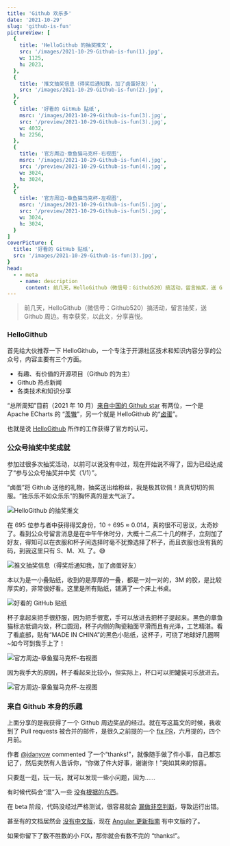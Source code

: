 ```yaml
---
title: 'Github 欢乐多'
date: '2021-10-29'
slug: 'github-is-fun'
pictureView: [
  {
    title: 'HelloGithub 的抽奖推文',
    src: '/images/2021-10-29-Github-is-fun(1).jpg',
    w: 1125,
    h: 2023,
  },
  {
    title: '推文抽奖信息（得奖后通知我，加了卤蛋好友）',
    src: '/images/2021-10-29-Github-is-fun(2).jpg',
  },
  {
    title: '好看的 GitHub 贴纸',
    msrc: '/images/2021-10-29-Github-is-fun(3).jpg',
    src: '/preview/2021-10-29-Github-is-fun(3).jpg',
    w: 4032,
    h: 2256,
  },
  {
    title: '官方周边-章鱼猫马克杯-右视图',
    msrc: '/images/2021-10-29-Github-is-fun(4).jpg',
    src: '/preview/2021-10-29-Github-is-fun(4).jpg',
    w: 3024,
    h: 3024,
  },
  {
    title: '官方周边-章鱼猫马克杯-左视图',
    msrc: '/images/2021-10-29-Github-is-fun(5).jpg',
    src: '/preview/2021-10-29-Github-is-fun(5).jpg',
    w: 3024,
    h: 3024,
  }
]
coverPicture: {
  title: '好看的 GitHub 贴纸',
  src: '/images/2021-10-29-Github-is-fun(3).jpg',
}
head:
  - - meta
    - name: description
      content: 前几天，HelloGithub（微信号：Github520）搞活动，留言抽奖，送 Github 周边。有幸获奖，以此文，分享喜悦。
---
```


> 前几天，HelloGithub（微信号：Github520）搞活动，留言抽奖，送 Github 周边。有幸获奖，以此文，分享喜悦。

### HelloGithub

首先给大伙推荐一下 HelloGithub，一个专注于开源社区技术和知识内容分享的公众号，内容主要有三个方面。

- 有趣、有价值的开源项目（Github 的为主）
- Github 热点新闻
- 各类技术和知识分享

“总所周知”目前（2021 年 10 月）[来自中国的 Github star](https://stars.github.com/profiles/?country=China) 有两位，一个是 Apache ECharts 的 “[羡辙](https://github.com/ovilia)”，另一个就是 HelloGithub 的“[卤蛋](https://github.com/521xueweihan)”。

也就是说 [HelloGithub](https://hellogithub.com/) 所作的工作获得了官方的认可。

### 公众号抽奖中奖成就

参加过很多次抽奖活动，以前可以说没有中过，现在开始说不得了，因为已经达成了“参与公众号抽奖并中奖（1/1）”。

“卤蛋”将 Github 送他的礼物，抽奖送出给粉丝，我是极其钦佩！真真切切的佩服。“独乐乐不如众乐乐”的胸怀真的是太气派了。

![HelloGithub 的抽奖推文](/images/2021-10-29-Github-is-fun(1).jpg)

在 695 位参与者中获得得奖身份，10 ÷ 695 ≈ 0.014，真的很不可思议，太奇妙了。看到公众号留言消息是在中午午休时分，大概十二点二十几的样子，立刻加了好友，得知可以在衣服和杯子间选择时毫不犹豫选择了杯子，而且衣服也没有我的码，到我这里只有 S、M、XL 了。😅

![推文抽奖信息（得奖后通知我，加了卤蛋好友）](/images/2021-10-29-Github-is-fun(2).jpg)

本以为是一小叠贴纸，收到的是厚厚的一叠，都是一对一对的，3M 的胶，是比较厚实的，非常很好看。这里是所有贴纸，铺满了一个床上书桌。

![好看的 GitHub 贴纸](/images/2021-10-29-Github-is-fun(3).jpg)

杯子拿起来把手很舒服，因为把手很宽，手可以放进去把杯子提起来。黑色的章鱼猫标志低调内敛，杯口圆润，杯子内侧的陶瓷釉面平滑而且有光泽，工艺精湛。看了看底部，贴有“MADE IN CHINA”的黑色小贴纸，这杯子，可绕了地球好几圈啊~如今可到我手上了！

![官方周边-章鱼猫马克杯-右视图](/images/2021-10-29-Github-is-fun(4).jpg)

因为我手大的原因，杯子看起来比较小，但实际上，杯口可以把罐装可乐放进去。

![官方周边-章鱼猫马克杯-左视图](/images/2021-10-29-Github-is-fun(5).jpg)

### 来自 Github 本身的乐趣

上面分享的是我获得了一个 Github 周边奖品的经过。就在写这篇文的时候，我收到了 Pull requests 被合并的邮件，是很久之前提的一个 [fix PR](https://github.com/utterance/utterances/pull/541)，六月提的，四个月前。

作者 [@jdanyow](https://github.com/jdanyow) commented 了一个“thanks!”，就像随手做了件小事，自己都忘记了，然后突然有人告诉你，“你做了件大好事，谢谢你！”突如其来的惊喜。

只要逛一逛，玩一玩，就可以发现一些小问题，因为……

有时候代码会“混”入一些 [没有根据的东西](https://github.com/dimsemenov/PhotoSwipe/pull/1755)。

在 beta 阶段，代码没经过严格测试，很容易就会 [漏做非空判断](https://github.com/dimsemenov/PhotoSwipe/pull/1758)，导致运行出错。

甚至有的文档居然会 [没有中文版](https://github.com/angular/angular-update-guide/pull/101)，现在 [Angular 更新指南](https://update.angular.io/) 有中文版的了。

如果你留下了数不胜数的小 FIX，那你就会有数不完的 “thanks!”。
